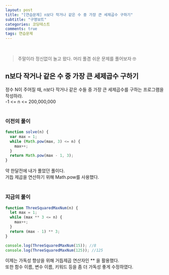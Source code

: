 ```yaml
---
layout: post
title: "[연습문제] n보다 작거나 같은 수 중 가장 큰 세제곱수 구하기"
subtitle: "구명보트"
categories: 코딩테스트
comments: true
tags: 연습문제
---
```


<br>

> 주말이라 정신없이 놀고 왔다. 머리 풀겸 쉬운 문제를 풀어보자 🤓

## n보다 작거나 같은 수 중 가장 큰 세제곱수 구하기

정수 N이 주어질 때, n보다 작거나 같은 수들 중 가장 큰 세제곱수를 구하는 프로그램을 작성하라.<br>
-1 <= n <= 200,000,000<br><br>

### 이전의 풀이

```js
function solve(n) {
  var max = 1;
  while (Math.pow(max, 3) <= n) {
    max++;
  }
  return Math.pow(max - 1, 3);
}
```

약 한달전에 내가 풀었던 풀이다.<br>
거듭 제곱을 연산하기 위해 Math.pow를 사용했다.<br><br>

### 지금의 풀이

```js
function ThreeSquaredMaxNum(n) {
  let max = 1;
  while (max ** 3 <= n) {
    max++;
  }
  return (max - 1) ** 3;
}

console.log(ThreeSquaredMaxNum(15)); //8
console.log(ThreeSquaredMaxNum(125)); //125
```

이제는 가독성 향상을 위해 거듭제곱 연산자인 \*\* 을 활용했다.<br>
또한 함수 이름, 변수 이름, 키워드 등을 좀 더 가독성 좋게 수정하였다.
<br><br>
